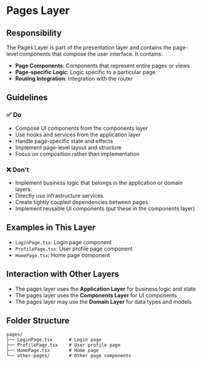 # Pages Layer

## Responsibility

The Pages Layer is part of the presentation layer and contains the page-level components that compose the user interface. It contains:

- **Page Components**: Components that represent entire pages or views
- **Page-specific Logic**: Logic specific to a particular page
- **Routing Integration**: Integration with the router

## Guidelines

### ✅ Do
- Compose UI components from the components layer
- Use hooks and services from the application layer
- Handle page-specific state and effects
- Implement page-level layout and structure
- Focus on composition rather than implementation

### ❌ Don't
- Implement business logic that belongs in the application or domain layers
- Directly use infrastructure services
- Create tightly coupled dependencies between pages
- Implement reusable UI components (put these in the components layer)

## Examples in This Layer

- `LoginPage.tsx`: Login page component
- `ProfilePage.tsx`: User profile page component
- `HomePage.tsx`: Home page component

## Interaction with Other Layers

- The pages layer uses the **Application Layer** for business logic and state
- The pages layer uses the **Components Layer** for UI components
- The pages layer may use the **Domain Layer** for data types and models

## Folder Structure

```
pages/
├── LoginPage.tsx      # Login page
├── ProfilePage.tsx    # User profile page
├── HomePage.tsx       # Home page
└── other-pages/       # Other page components
``` 